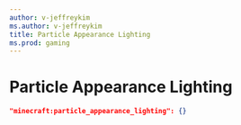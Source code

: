 ```yaml
---
author: v-jeffreykim
ms.author: v-jeffreykim
title: Particle Appearance Lighting
ms.prod: gaming
---
```


# Particle Appearance Lighting

```json
"minecraft:particle_appearance_lighting": {}
```
